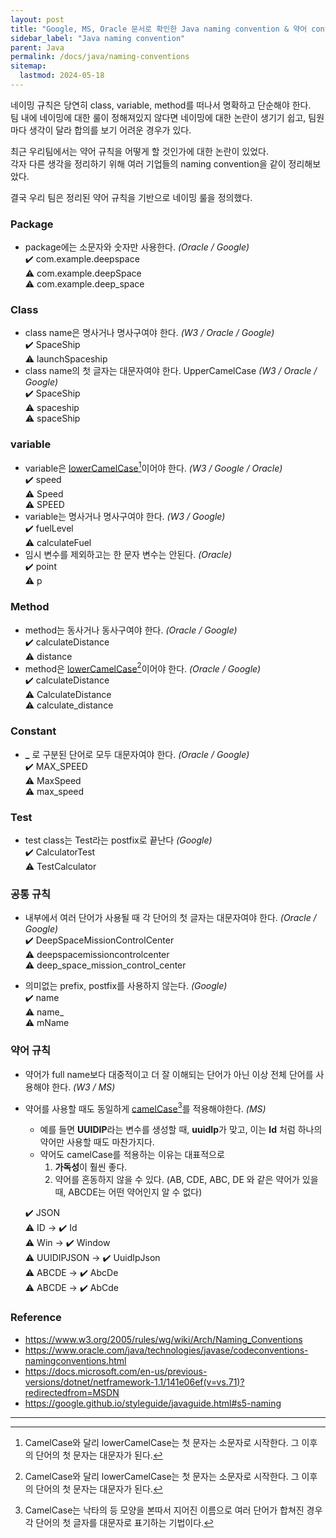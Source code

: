 ```yaml
---
layout: post
title: "Google, MS, Oracle 문서로 확인한 Java naming convention & 약어 convention"
sidebar_label: "Java naming convention"
parent: Java
permalink: /docs/java/naming-conventions
sitemap:
  lastmod: 2024-05-18
---
```


네이밍 규칙은 당연히 class, variable, method를 떠나서 명확하고 단순해야 한다.  
팀 내에 네이밍에 대한 룰이 정해져있지 않다면 네이밍에 대한 논란이 생기기 쉽고, 팀원마다 생각이 달라 합의를 보기 어려운 경우가 있다.

최근 우리팀에서는 약어 규칙을 어떻게 할 것인가에 대한 논란이 있었다.  
각자 다른 생각을 정리하기 위해 여러 기업들의 naming convention을 같이 정리해보았다.  

결국 우리 팀은 정리된 약어 규칙을 기반으로 네이밍 룰을 정의했다.


### Package

- package에는 소문자와 숫자만 사용한다. *(Oracle / Google)*   
  ✔️ com.example.deepspace  
  ⚠️ com.example.deepSpace  
  ⚠️ com.example.deep_space  

### Class

- class name은 명사거나 명사구여야 한다. *(W3 / Oracle / Google)*  
  ✔️ SpaceShip  
  ⚠️ launchSpaceship  
- class name의 첫 글자는 대문자여야 한다. UpperCamelCase *(W3 / Oracle / Google)*  
  ✔️ SpaceShip  
  ⚠️ spaceship  
  ⚠️ spaceShip  


### variable

- variable은 <u>lowerCamelCase</u>[^1]이어야 한다.  *(W3 / Google / Oracle)*  
  ✔️ speed  
  ⚠️ Speed  
  ⚠️ SPEED  
- variable는 명사거나 명사구여야 한다. *(W3 / Google)*  
  ✔️ fuelLevel  
  ⚠️ calculateFuel  
- 임시 변수를 제외하고는 한 문자 변수는 안된다. *(Oracle)*  
  ✔️ point  
  ⚠️ p

### Method

- method는 동사거나 동사구여야 한다. *(Oracle / Google)*  
  ✔️ calculateDistance  
  ⚠️ distance  
- method은 <u>lowerCamelCase</u>[^1]이어야 한다. *(Oracle / Google)*  
  ✔️ calculateDistance  
  ⚠️ CalculateDistance  
  ⚠️ calculate_distance  

### Constant

- **_** 로 구분된 단어로 모두 대문자여야 한다. *(Oracle / Google)*  
  ✔️ MAX_SPEED  
  ⚠️ MaxSpeed  
  ⚠️ max_speed  

### Test

- test class는 Test라는 postfix로 끝난다 *(Google)*  
  ✔️ CalculatorTest  
  ⚠️ TestCalculator

### 공통 규칙

- 내부에서 여러 단어가 사용될 때 각 단어의 첫 글자는 대문자여야 한다. *(Oracle / Google)*  
  ✔️ DeepSpaceMissionControlCenter  
  ⚠️ deepspacemissioncontrolcenter  
  ⚠️ deep_space_mission_control_center

- 의미없는 prefix, postfix를 사용하지 않는다. *(Google)*  
  ✔️ name    
  ⚠️ name_  
  ⚠️ mName  

### 약어 규칙

- 약어가 full name보다 대중적이고 더 잘 이해되는 단어가 아닌 이상 전체 단어를 사용해야 한다. *(W3 / MS)*  
- 약어를 사용할 때도 동일하게 <u>camelCase</u>[^2]를 적용해야한다. *(MS)*
  - 예를 들면 **UUIDIP**라는 변수를 생성할 때, **uuidIp**가 맞고, 이는 **Id** 처럼 하나의 약어만 사용할 때도 마찬가지다.
  - 약어도 camelCase를 적용하는 이유는 대표적으로
    1. **가독성**이 훨씬 좋다.
    2. 약어를 혼동하지 않을 수 있다. (AB, CDE, ABC, DE 와 같은 약어가 있을 때, ABCDE는 어떤 약어인지 알 수 없다)  

  ✔️ JSON  
  ⚠️ ID -> ️✔️ Id    
  ⚠️ Win -> ️✔️ Window    
  ⚠️ UUIDIPJSON -> ️✔️ UuidIpJson  
  ⚠️ ABCDE -> ️✔️ AbcDe  
  ⚠️ ABCDE -> ️✔️ AbCde  


### Reference

- https://www.w3.org/2005/rules/wg/wiki/Arch/Naming_Conventions
- https://www.oracle.com/java/technologies/javase/codeconventions-namingconventions.html
- https://docs.microsoft.com/en-us/previous-versions/dotnet/netframework-1.1/141e06ef(v=vs.71)?redirectedfrom=MSDN
- https://google.github.io/styleguide/javaguide.html#s5-naming

---

[^1]: CamelCase와 달리 lowerCamelCase는 첫 문자는 소문자로 시작한다. 그 이후의 단어의 첫 문자는 대문자가 된다.
[^2]: CamelCase는 낙타의 등 모양을 본따서 지어진 이름으로 여러 단어가 합쳐진 경우 각 단어의 첫 글자를 대문자로 표기하는 기법이다.  
